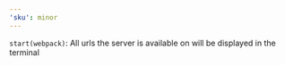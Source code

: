 ```yaml
---
'sku': minor
---
```


`start(webpack)`: All urls the server is available on will be displayed in the terminal
